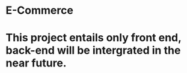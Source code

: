 # E-Commerce

# This project entails only front end, back-end will be intergrated in the near future.
